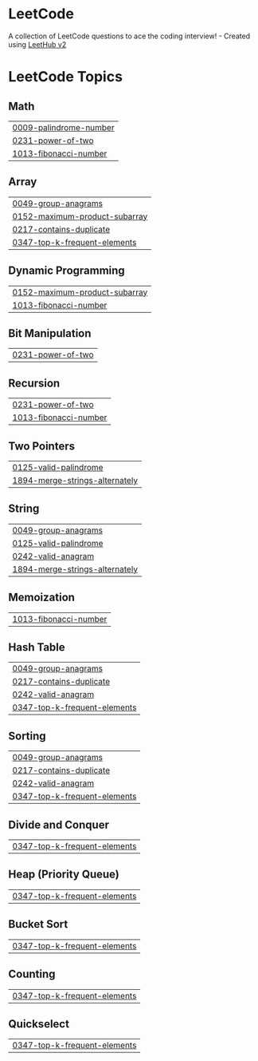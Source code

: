 # LeetCode
A collection of LeetCode questions to ace the coding interview! - Created using [LeetHub v2](https://github.com/arunbhardwaj/LeetHub-2.0)

<!---LeetCode Topics Start-->
# LeetCode Topics
## Math
|  |
| ------- |
| [0009-palindrome-number](https://github.com/joeNeham8/LeetCode/tree/master/0009-palindrome-number) |
| [0231-power-of-two](https://github.com/joeNeham8/LeetCode/tree/master/0231-power-of-two) |
| [1013-fibonacci-number](https://github.com/joeNeham8/LeetCode/tree/master/1013-fibonacci-number) |
## Array
|  |
| ------- |
| [0049-group-anagrams](https://github.com/joeNeham8/LeetCode/tree/master/0049-group-anagrams) |
| [0152-maximum-product-subarray](https://github.com/joeNeham8/LeetCode/tree/master/0152-maximum-product-subarray) |
| [0217-contains-duplicate](https://github.com/joeNeham8/LeetCode/tree/master/0217-contains-duplicate) |
| [0347-top-k-frequent-elements](https://github.com/joeNeham8/LeetCode/tree/master/0347-top-k-frequent-elements) |
## Dynamic Programming
|  |
| ------- |
| [0152-maximum-product-subarray](https://github.com/joeNeham8/LeetCode/tree/master/0152-maximum-product-subarray) |
| [1013-fibonacci-number](https://github.com/joeNeham8/LeetCode/tree/master/1013-fibonacci-number) |
## Bit Manipulation
|  |
| ------- |
| [0231-power-of-two](https://github.com/joeNeham8/LeetCode/tree/master/0231-power-of-two) |
## Recursion
|  |
| ------- |
| [0231-power-of-two](https://github.com/joeNeham8/LeetCode/tree/master/0231-power-of-two) |
| [1013-fibonacci-number](https://github.com/joeNeham8/LeetCode/tree/master/1013-fibonacci-number) |
## Two Pointers
|  |
| ------- |
| [0125-valid-palindrome](https://github.com/joeNeham8/LeetCode/tree/master/0125-valid-palindrome) |
| [1894-merge-strings-alternately](https://github.com/joeNeham8/LeetCode/tree/master/1894-merge-strings-alternately) |
## String
|  |
| ------- |
| [0049-group-anagrams](https://github.com/joeNeham8/LeetCode/tree/master/0049-group-anagrams) |
| [0125-valid-palindrome](https://github.com/joeNeham8/LeetCode/tree/master/0125-valid-palindrome) |
| [0242-valid-anagram](https://github.com/joeNeham8/LeetCode/tree/master/0242-valid-anagram) |
| [1894-merge-strings-alternately](https://github.com/joeNeham8/LeetCode/tree/master/1894-merge-strings-alternately) |
## Memoization
|  |
| ------- |
| [1013-fibonacci-number](https://github.com/joeNeham8/LeetCode/tree/master/1013-fibonacci-number) |
## Hash Table
|  |
| ------- |
| [0049-group-anagrams](https://github.com/joeNeham8/LeetCode/tree/master/0049-group-anagrams) |
| [0217-contains-duplicate](https://github.com/joeNeham8/LeetCode/tree/master/0217-contains-duplicate) |
| [0242-valid-anagram](https://github.com/joeNeham8/LeetCode/tree/master/0242-valid-anagram) |
| [0347-top-k-frequent-elements](https://github.com/joeNeham8/LeetCode/tree/master/0347-top-k-frequent-elements) |
## Sorting
|  |
| ------- |
| [0049-group-anagrams](https://github.com/joeNeham8/LeetCode/tree/master/0049-group-anagrams) |
| [0217-contains-duplicate](https://github.com/joeNeham8/LeetCode/tree/master/0217-contains-duplicate) |
| [0242-valid-anagram](https://github.com/joeNeham8/LeetCode/tree/master/0242-valid-anagram) |
| [0347-top-k-frequent-elements](https://github.com/joeNeham8/LeetCode/tree/master/0347-top-k-frequent-elements) |
## Divide and Conquer
|  |
| ------- |
| [0347-top-k-frequent-elements](https://github.com/joeNeham8/LeetCode/tree/master/0347-top-k-frequent-elements) |
## Heap (Priority Queue)
|  |
| ------- |
| [0347-top-k-frequent-elements](https://github.com/joeNeham8/LeetCode/tree/master/0347-top-k-frequent-elements) |
## Bucket Sort
|  |
| ------- |
| [0347-top-k-frequent-elements](https://github.com/joeNeham8/LeetCode/tree/master/0347-top-k-frequent-elements) |
## Counting
|  |
| ------- |
| [0347-top-k-frequent-elements](https://github.com/joeNeham8/LeetCode/tree/master/0347-top-k-frequent-elements) |
## Quickselect
|  |
| ------- |
| [0347-top-k-frequent-elements](https://github.com/joeNeham8/LeetCode/tree/master/0347-top-k-frequent-elements) |
<!---LeetCode Topics End-->